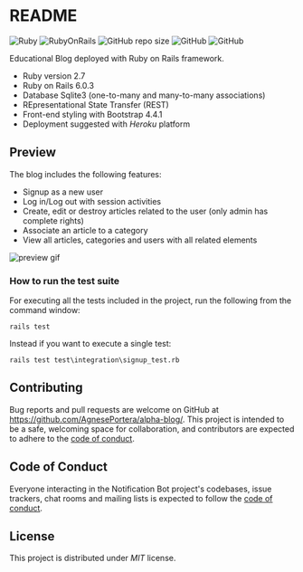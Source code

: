 # README

![Ruby](https://img.shields.io/badge/Ruby-v2.7-red)
![RubyOnRails](https://img.shields.io/badge/RoR-6.0.3-red)
![GitHub repo size](https://img.shields.io/github/repo-size/AgnesePortera/alpha-blog)
![GitHub](https://img.shields.io/github/license/AgnesePortera/alpha-blog?style=plastic)
![GitHub](https://img.shields.io/github/last-commit/AgnesePortera/alpha-blog)


Educational Blog deployed with Ruby on Rails framework.

* Ruby version 2.7
* Ruby on Rails 6.0.3
* Database Sqlite3 (one-to-many and many-to-many associations)
* REpresentational State Transfer (REST)
* Front-end styling with Bootstrap 4.4.1
* Deployment suggested with *Heroku* platform

## Preview
The blog includes the following features:
* Signup as a new user
* Log in/Log out with session activities
* Create, edit or destroy articles related to the user (only admin has complete rights)
* Associate an article to a category
* View all articles, categories and users with all related elements

![preview gif](https://github.com/AgnesePortera/alpha-blog/blob/master/app/assets/images/preview-blog.gif)


### How to run the test suite
For executing all the tests included in the project, run the following from the command window:

`rails test` 

Instead if you want to execute a single test:

`rails test test\integration\signup_test.rb` 

## Contributing

Bug reports and pull requests are welcome on GitHub at https://github.com/AgnesePortera/alpha-blog/.
This project is intended to be a safe, welcoming space for collaboration, and contributors are expected to adhere to the
[code of conduct](https://github.com/AgnesePortera/alpha-blog/blob/master/CODE_OF_CONDUCT.md).

## Code of Conduct

Everyone interacting in the Notification Bot project's codebases, issue trackers, chat rooms and mailing lists is
expected to follow
the [code of conduct](https://github.com/AgnesePortera/alpha-blog/blob/master/CODE_OF_CONDUCT.md).

## License

This project is distributed under _MIT_ license.
